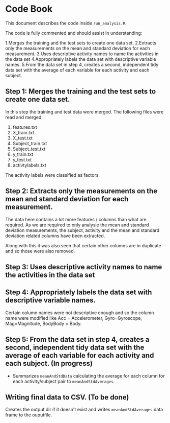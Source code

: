 # Code Book

This document describes the code inside `run_analysis.R`.

The code is fully commented and should assist in understanding:

1.Merges the training and the test sets to create one data set.
2.Extracts only the measurements on the mean and standard deviation for each measurement.
3.Uses descriptive activity names to name the activities in the data set
4.Appropriately labels the data set with descriptive variable names.
5.From the data set in step 4, creates a second, independent tidy data set with the average of each variable for each activity and each subject.

## Step 1: Merges the training and the test sets to create one data set.

In this step the training and test data were merged. The following files were read and merged:
1. features.txt
2. X_train.txt
3. X_test.txt
4. Subject_train.txt
5. Subject_test.txt
6. y_train.txt
7. y_test.txt
8. activtylabels.txt

The activity labels were classified as factors.

## Step 2: Extracts only the measurements on the mean and standard deviation for each measurement.

The data here contains a lot more features / columns than what are required. As we are required to only analysie the mean and standard deviation measurements, the subject, activity and the mean and standard deviation related columns have been extracted.

Along with this it was also seen that certain other columns are in duplicate and so those were also removed.

## Step 3: Uses descriptive activity names to name the activities in the data set
## Step 4: Appropriately labels the data set with descriptive variable names.

Certain column names were not descriptive enough and so the column name were modified like Acc = Accelerometer, Gyro=Gyroscope, Mag=Magnitude, BodyBody = Body.

## Step 5: From the data set in step 4, creates a second, independent tidy data set with the average of each variable for each activity and each subject. (In progress)

* Summarizes `meanAndStdData` calculating the average for each column for each activity/subject pair to `meanAndStdAverages`.

## Writing final data to CSV. (To be done)

Creates the output dir if it doesn't exist and writes `meanAndStdAverages` data frame to the ouputfile.
